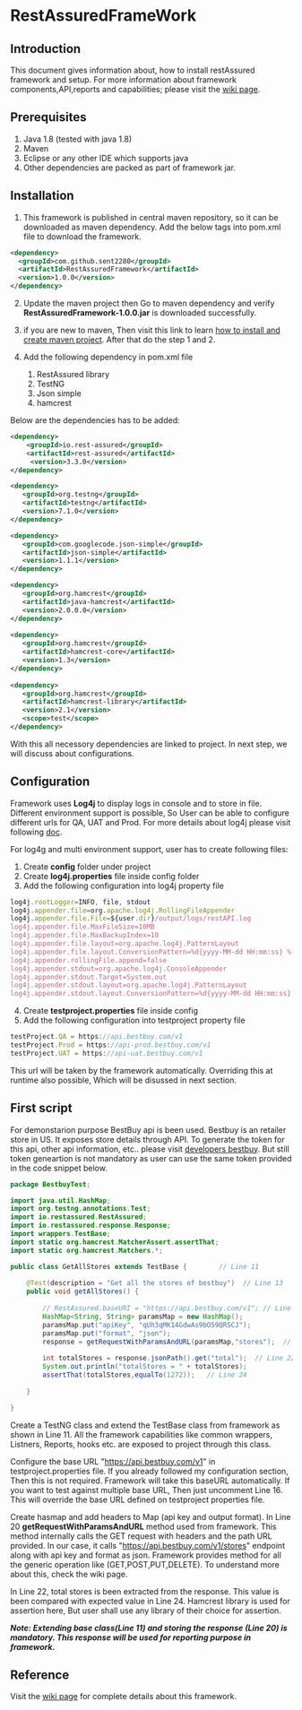 # RestAssuredFrameWork

## Introduction

This document gives information about, how to install restAssured framework and setup. For more information about framework 
components,API,reports and capabilities; please visit the [wiki page](https://github.com/sent2280/RestAssuredFrameWork/wiki).
    
## Prerequisites
  
1. Java 1.8 (tested with java 1.8)
2. Maven
3. Eclipse or any other IDE which supports java
4. Other dependencies are packed as part of framework jar.

## Installation

1. This framework is published in central maven repository, so it can be downloaded as maven dependency. Add the below tags into
pom.xml file to download the framework.

``` xml
<dependency>
  <groupId>com.github.sent2280</groupId>
  <artifactId>RestAssuredFramework</artifactId>
  <version>1.0.0</version>
</dependency>
```

2. Update the maven project then Go to maven dependency and verify **RestAssuredFramework-1.0.0.jar** is downloaded successfully.

3. if you are new to maven, Then visit this link to learn [how to install and create maven project](https://www.toolsqa.com/java/maven/create-new-maven-project-eclipse/).
After that do the step 1 and 2.

4. Add the following dependency in pom.xml file
    
    1. RestAssured library
    2. TestNG
    3. Json simple
    4. hamcrest
    
 Below are the dependencies has to be added:
    
``` xml     
<dependency>
    <groupId>io.rest-assured</groupId>
    <artifactId>rest-assured</artifactId>
     <version>3.3.0</version>
</dependency>

<dependency>
   <groupId>org.testng</groupId>
   <artifactId>testng</artifactId>
   <version>7.1.0</version>
</dependency>

<dependency>
   <groupId>com.googlecode.json-simple</groupId>
   <artifactId>json-simple</artifactId>
   <version>1.1.1</version>
</dependency>

<dependency>
   <groupId>org.hamcrest</groupId>
   <artifactId>java-hamcrest</artifactId>
   <version>2.0.0.0</version>
</dependency>
		
<dependency>
   <groupId>org.hamcrest</groupId>
   <artifactId>hamcrest-core</artifactId>
   <version>1.3</version>
</dependency>
		
<dependency>
   <groupId>org.hamcrest</groupId>
   <artifactId>hamcrest-library</artifactId>
   <version>2.1</version>
   <scope>test</scope>
</dependency>
```

With this all necessory dependencies are linked to project. In next step, we will discuss about configurations.

## Configuration

Framework uses **Log4j** to display logs in console and to store in file. Different environment support is possible, So User can be able to configure different urls for QA, UAT and Prod. For more details about log4j please visit following [doc](https://logging.apache.org/log4j/1.2/).
   
For log4g and multi environment support, user has to create following files:

1. Create **config** folder under project
2. Create **log4j.properties** file inside config folder
3. Add the following configuration into log4j property file

```js
log4j.rootLogger=INFO, file, stdout
log4j.appender.file=org.apache.log4j.RollingFileAppender
log4j.appender.file.File=${user.dir}/output/logs/restAPI.log
log4j.appender.file.MaxFileSize=10MB
log4j.appender.file.MaxBackupIndex=10
log4j.appender.file.layout=org.apache.log4j.PatternLayout
log4j.appender.file.layout.ConversionPattern=%d{yyyy-MM-dd HH:mm:ss} %-5p %c{1}:%L - %m%n
log4j.appender.rollingFile.append=false
log4j.appender.stdout=org.apache.log4j.ConsoleAppender
log4j.appender.stdout.Target=System.out
log4j.appender.stdout.layout=org.apache.log4j.PatternLayout
log4j.appender.stdout.layout.ConversionPattern=%d{yyyy-MM-dd HH:mm:ss} %-5p %c{1}:%L - %m%n
```
4. Create **testproject.properties** file inside config
5. Add the following configuration into testproject property file

```js
testProject.QA = https://api.bestbuy.com/v1
testProject.Prod = https://api-prod.bestbuy.com/v1
testProject.UAT = https://api-uat.bestbuy.com/v1
```

This url will be taken by the framework automatically. Overriding this at runtime also possible, Which will be disussed in next section.


## First script

For demonstarion purpose BestBuy api is been used. Bestbuy is an retailer store in US. It exposes store details through API. To generate the token for this api, other api information, etc.. please visit [developers bestbuy](https://developer.bestbuy.com/). But still token geneartion is not mandatory as user can use the same token provided in the code snippet below.


```java
package BestbuyTest;

import java.util.HashMap;
import org.testng.annotations.Test;
import io.restassured.RestAssured;
import io.restassured.response.Response;
import wrappers.TestBase;
import static org.hamcrest.MatcherAssert.assertThat; 
import static org.hamcrest.Matchers.*;

public class GetAllStores extends TestBase { 		// Line 11
	
	@Test(description = "Get all the stores of bestbuy")  // Line 13
	public void getAllStores() {
		
		// RestAssured.baseURI = "https://api.bestbuy.com/v1"; // Line 16
		HashMap<String, String> paramsMap = new HashMap();
		paramsMap.put("apiKey", "qUh3qMK14GdwAs9bO59QRSCJ");
		paramsMap.put("format", "json");
		response = getRequestWithParamsAndURL(paramsMap,"stores");  // Line 20
		
		int totalStores = response.jsonPath().get("total");  // Line 22
		System.out.println("totalStores = " + totalStores);
		assertThat(totalStores,equalTo(1272));   // Line 24
		
	}

}
```

Create a TestNG class and extend the TestBase class from framework as shown in Line 11. All the framework capabilities like common wrappers, Listners, Reports, hooks etc. are exposed to project through this class. 

Configure the base URL "https://api.bestbuy.com/v1" in testproject.properties file. If you already followed my configuration section, Then this is not required. Framework will take this baseURL automatically. If you want to test against multiple base URL, Then just uncomment Line 16. This will override the base URL defined on testproject properties file.

Create hasmap and add headers to Map (api key and output format). In Line 20 **getRequestWithParamsAndURL** method used from framework. This method internally calls the GET request with headers and the path URL provided. In our case, it calls "https://api.bestbuy.com/v1/stores" endpoint along with api key and format as json. Framework provides method for all the generic operation like (GET,POST,PUT,DELETE). To understand more about this, check the wiki page.

In Line 22, total stores is been extracted from the response. This value is been compared with expected value in Line 24. Hamcrest library is used for assertion here, But user shall use any library of their choice for assertion.

***Note: Extending base class(Line 11) and storing the response (Line 20) is mandatory. This response will be used for reporting purpose in framework.***

## Reference
Visit the [wiki page](https://github.com/sent2280/RestAssuredFrameWork/wiki) for complete details about this framework.
